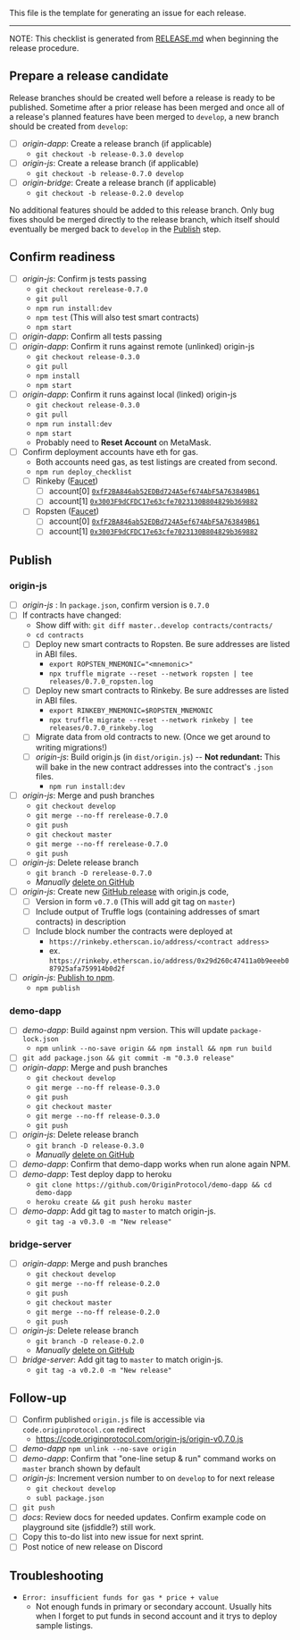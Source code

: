 This file is the template for generating an issue for each release. 

---

NOTE: This checklist is generated from [RELEASE.md](https://github.com/OriginProtocol/origin-js/blob/develop/RELEASE.md) when beginning the release procedure.

## Prepare a release candidate
Release branches should be created well before a release is ready to be published. Sometime after a prior release has been merged and once all of a release's planned features have been merged to `develop`, a new branch should be created from `develop`:
- [ ] _origin-dapp_: Create a release branch (if applicable)
  - `git checkout -b release-0.3.0 develop`
- [ ] _origin-js_: Create a release branch (if applicable)
  - `git checkout -b release-0.7.0 develop`
- [ ] _origin-bridge_: Create a release branch (if applicable)
  - `git checkout -b release-0.2.0 develop`

No additional features should be added to this release branch. Only bug fixes should be merged directly to the release branch, which itself should eventually be merged back to `develop` in the [Publish](#publish) step.

## Confirm readiness
- [ ] _origin-js_: Confirm js tests passing
  - `git checkout rerelease-0.7.0`
  - `git pull`
  - `npm run install:dev`
  - `npm test` (This will also test smart contracts)
  - `npm start`
- [ ] _origin-dapp_: Confirm all tests passing
- [ ] _origin-dapp_: Confirm it runs against remote (unlinked) origin-js
  - `git checkout release-0.3.0`
  - `git pull`
  - `npm install`
  - `npm start`
- [ ] _origin-dapp_: Confirm it runs against local (linked) origin-js
  - `git checkout release-0.3.0`
  - `git pull`
  - `npm run install:dev`
  - `npm start`
  - Probably need to **Reset Account** on MetaMask. 
- [ ] Confirm deployment accounts have eth for gas. 
  - Both accounts need gas, as test listings are created from second. 
  - `npm run deploy_checklist`
  - [ ] Rinkeby ([Faucet](https://faucet.rinkeby.io/)) 
    - [ ] account[0] [`0xfF2BA846ab52EDBd724A5ef674AbF5A763849B61`](https://rinkeby.etherscan.io/address/0xfF2BA846ab52EDBd724A5ef674AbF5A763849B61)
    - [ ] account[1] [`0x3003F9dCFDC17e63cfe7023130B804829b369882`](https://rinkeby.etherscan.io/address/0x3003F9dCFDC17e63cfe7023130B804829b369882)
  - [ ] Ropsten ([Faucet](https://faucet.metamask.io/))
    - [ ] account[0] [`0xfF2BA846ab52EDBd724A5ef674AbF5A763849B61`](https://ropsten.etherscan.io/address/0xfF2BA846ab52EDBd724A5ef674AbF5A763849B61)
    - [ ] account[1] [`0x3003F9dCFDC17e63cfe7023130B804829b369882`](https://ropsten.etherscan.io/address/0x3003F9dCFDC17e63cfe7023130B804829b369882)

## Publish
### origin-js
- [ ] _origin-js_ : In `package.json`, confirm version is `0.7.0` 
- [ ] If contracts have changed:
  - Show diff with: `git diff master..develop contracts/contracts/`  
  - `cd contracts`
  - [ ] Deploy new smart contracts to Ropsten. Be sure addresses are listed in ABI files. 
    - `export ROPSTEN_MNEMONIC="<mnemonic>"`
    - `npx truffle migrate --reset --network ropsten | tee releases/0.7.0_ropsten.log`
  - [ ] Deploy new smart contracts to Rinkeby.  Be sure addresses are listed in ABI files. 
    - `export RINKEBY_MNEMONIC=$ROPSTEN_MNEMONIC`
    - `npx truffle migrate --reset --network rinkeby | tee releases/0.7.0_rinkeby.log`
  - [ ] Migrate data from old contracts to new. (Once we get around to writing migrations!)
  - [ ] _origin-js_: Build origin.js (in `dist/origin.js`) -- **Not redundant:** This will bake in the new contract addresses into the contract's `.json` files. 
    - `npm run install:dev`
- [ ] _origin-js_: Merge and push branches
  - `git checkout develop`
  - `git merge --no-ff rerelease-0.7.0`
  - `git push`
  - `git checkout master`
  - `git merge --no-ff rerelease-0.7.0`
  - `git push`
- [ ] _origin-js_: Delete release branch
  - `git branch -D rerelease-0.7.0`
  - _Manually_ [delete on GitHub](https://github.com/OriginProtocol/origin-js/branches)
- [ ] _origin-js_: Create new [GitHub release](https://github.com/OriginProtocol/origin-js/releases) with origin.js code,
  - [ ] Version in form `v0.7.0` (This will add git tag on `master`)
  - [ ] Include output of Truffle logs (containing addresses of smart contracts) in description
  - [ ] Include block number the contracts were deployed at
    - `https://rinkeby.etherscan.io/address/<contract address>`
    - ex. `https://rinkeby.etherscan.io/address/0x29d260c47411a0b9eeeb087925afa759914b0d2f`
- [ ] _origin-js_: [Publish to npm](https://docs.npmjs.com/cli/publish). 
  - `npm publish`

### demo-dapp
- [ ] _demo-dapp_: Build against npm version. This will update `package-lock.json`
  - `npm unlink --no-save origin && npm install && npm run build`
- [ ] `git add package.json && git commit -m "0.3.0 release"`
- [ ] _origin-dapp_: Merge and push branches
  - `git checkout develop`
  - `git merge --no-ff release-0.3.0`
  - `git push`
  - `git checkout master`
  - `git merge --no-ff release-0.3.0`
  - `git push`
- [ ] _origin-js_: Delete release branch
  - `git branch -D release-0.3.0`
  - _Manually_ [delete on GitHub](https://github.com/OriginProtocol/origin-dapp/branches)
- [ ] _demo-dapp_: Confirm that demo-dapp works when run alone again NPM. 
- [ ] _demo-dapp_: Test deploy dapp to heroku
  - `git clone https://github.com/OriginProtocol/demo-dapp && cd demo-dapp`
  - `heroku create && git push heroku master`
- [ ] _demo-dapp_: Add git tag to `master` to match origin-js.
  - `git tag -a v0.3.0 -m "New release"`

### bridge-server
- [ ] _origin-dapp_: Merge and push branches
  - `git checkout develop`
  - `git merge --no-ff release-0.2.0`
  - `git push`
  - `git checkout master`
  - `git merge --no-ff release-0.2.0`
  - `git push`
- [ ] _origin-js_: Delete release branch
  - `git branch -D release-0.2.0`
  - _Manually_ [delete on GitHub](https://github.com/OriginProtocol/origin-bridge/branches)
- [ ] _bridge-server_: Add git tag to `master` to match origin-js.
  - `git tag -a v0.2.0 -m "New release"`

## Follow-up
- [ ] Confirm published `origin.js` file is accessible via `code.originprotocol.com` redirect
  - https://code.originprotocol.com/origin-js/origin-v0.7.0.js
- [ ] _demo-dapp_ `npm unlink --no-save origin`
- [ ] _demo-dapp_: Confirm that "one-line setup & run" command works on `master` branch shown by default
- [ ] _origin-js_: Increment version number to  on `develop` to for next release
  - `git checkout develop`
  - `subl package.json`
- [ ] `git push`
- [ ] _docs_: Review docs for needed updates. Confirm example code on playground site (jsfiddle?) still work.
- [ ] Copy this to-do list into new issue for next sprint.
- [ ] Post notice of new release on Discord

## Troubleshooting

- `Error: insufficient funds for gas * price + value`
  - Not enough funds in primary or secondary account. Usually hits when I forget to put funds in second account and it trys to deploy sample listings. 
